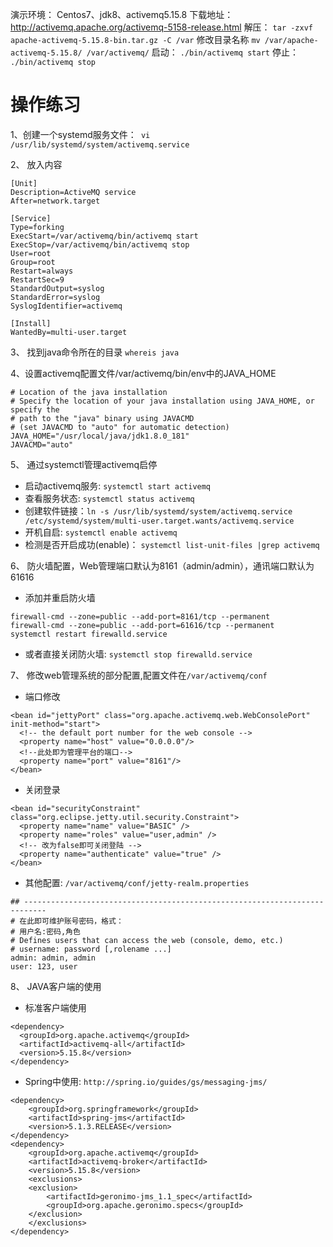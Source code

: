 演示环境： Centos7、jdk8、activemq5.15.8
下载地址： http://activemq.apache.org/activemq-5158-release.html
解压： ```tar -zxvf apache-activemq-5.15.8-bin.tar.gz -C /var```
修改目录名称 ```mv /var/apache-activemq-5.15.8/ /var/activemq/```
启动： ```./bin/activemq start```
停止：``` ./bin/activemq stop```

# 操作练习
1、创建一个systemd服务文件：``` vi /usr/lib/systemd/system/activemq.service```

2、 放入内容
```
[Unit]
Description=ActiveMQ service
After=network.target

[Service]
Type=forking
ExecStart=/var/activemq/bin/activemq start
ExecStop=/var/activemq/bin/activemq stop
User=root
Group=root
Restart=always
RestartSec=9
StandardOutput=syslog
StandardError=syslog
SyslogIdentifier=activemq

[Install]
WantedBy=multi-user.target
``` 
3、 找到java命令所在的目录 ``` whereis java ```

4、设置activemq配置文件/var/activemq/bin/env中的JAVA_HOME

```
# Location of the java installation
# Specify the location of your java installation using JAVA_HOME, or specify the
# path to the "java" binary using JAVACMD
# (set JAVACMD to "auto" for automatic detection)
JAVA_HOME="/usr/local/java/jdk1.8.0_181"
JAVACMD="auto"
```

5、 通过systemctl管理activemq启停
* 启动activemq服务: ```systemctl start activemq```
* 查看服务状态: ```systemctl status activemq```
* 创建软件链接：``` ln -s /usr/lib/systemd/system/activemq.service /etc/systemd/system/multi-user.target.wants/activemq.service ```
* 开机自启: ```systemctl enable activemq```
* 检测是否开启成功(enable)： ```systemctl list-unit-files |grep activemq ```

6、 防火墙配置，Web管理端口默认为8161（admin/admin），通讯端口默认为61616
* 添加并重启防火墙
```
firewall-cmd --zone=public --add-port=8161/tcp --permanent
firewall-cmd --zone=public --add-port=61616/tcp --permanent
systemctl restart firewalld.service
```
* 或者直接关闭防火墙: ```systemctl stop firewalld.service```

7、 修改web管理系统的部分配置,配置文件在```/var/activemq/conf```
* 端口修改
```
<bean id="jettyPort" class="org.apache.activemq.web.WebConsolePort" init-method="start">
  <!-- the default port number for the web console -->
  <property name="host" value="0.0.0.0"/>
  <!--此处即为管理平台的端口-->
  <property name="port" value="8161"/>
</bean>
```

* 关闭登录
```
<bean id="securityConstraint" class="org.eclipse.jetty.util.security.Constraint">
  <property name="name" value="BASIC" />
  <property name="roles" value="user,admin" />
  <!-- 改为false即可关闭登陆 -->
  <property name="authenticate" value="true" />
</bean>
```

* 其他配置: ```/var/activemq/conf/jetty-realm.properties```
```
## ---------------------------------------------------------------------------
# 在此即可维护账号密码，格式：
# 用户名:密码,角色
# Defines users that can access the web (console, demo, etc.)
# username: password [,rolename ...]
admin: admin, admin
user: 123, user
```

8、 JAVA客户端的使用
* 标准客户端使用
```
<dependency>
  <groupId>org.apache.activemq</groupId>
  <artifactId>activemq-all</artifactId>
  <version>5.15.8</version>
</dependency>
```

* Spring中使用: ```http://spring.io/guides/gs/messaging-jms/```
```
<dependency>
    <groupId>org.springframework</groupId>
    <artifactId>spring-jms</artifactId>
    <version>5.1.3.RELEASE</version>
</dependency>
<dependency>
    <groupId>org.apache.activemq</groupId>
    <artifactId>activemq-broker</artifactId>
    <version>5.15.8</version>
    <exclusions>
    <exclusion>
        <artifactId>geronimo-jms_1.1_spec</artifactId>
        <groupId>org.apache.geronimo.specs</groupId>
    </exclusion>
    </exclusions>
</dependency>
```

